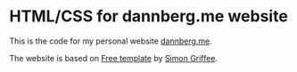 # HTML/CSS for dannberg.me website

This is the code for my personal website [dannberg.me](http://dannberg.me).

The website is based on [Free template](https://gitlab.com/simongriffee/typography) by [Simon Griffee](https://www.simongriffee.com/design/earth-among-the-stars/).
